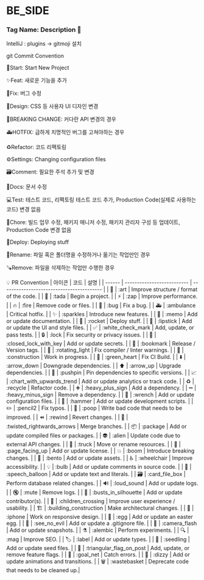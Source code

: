 # BE_SIDE

### Tag Name: Description 👋
IntelliJ : plugins -> gitmoji 설치

git Commit Convention

🎉Start: Start New Project

✨Feat: 새로운 기능을 추가

🐛Fix: 버그 수정

🎨Design: CSS 등 사용자 UI 디자인 변경

🚨BREAKING CHANGE: 커다란 API 변경의 경우

🚑HOTFIX: 급하게 치명적인 버그를 고쳐야하는 경우

♻️Refactor: 코드 리팩토링

⚙️Settings: Changing configuration files

🗃️Comment: 필요한 주석 추가 및 변경

📝Docs: 문서 수정

💻Test: 테스트 코드, 리펙토링 테스트 코드 추가, Production Code(실제로 사용하는 코드) 변경 없음

🔧Chore: 빌드 업무 수정, 패키지 매니저 수정, 패키지 관리자 구성 등 업데이트, Production Code 변경 없음

🚀Deploy: Deploying stuff

🔄️Rename: 파일 혹은 폴더명을 수정하거나 옮기는 작업만인 경우

🪚Remove: 파일을 삭제하는 작업만 수행한 경우

💡 PR Convention
| 아이콘 | 코드                       | 설명                                      |
| ------ | -------------------------- | ----------------------------------------- |
| 🎨    | :art                       | Improve structure / format of the code.    |
| 🎉    | :tada                      | Begin a project.                           |
| ⚡️    | :zap                       | Improve performance.                       |
| 🔥    | :fire                      | Remove code or files.                      |
| 🐛    | :bug                       | Fix a bug.                                 |
| 🚑️    | :ambulance                 | Critical hotfix.                           |
| ✨    | :sparkles                  | Introduce new features.                    |
| 📝    | :memo                      | Add or update documentation.               |
| 🚀    | :rocket                    | Deploy stuff.                              |
| 💄    | :lipstick                  | Add or update the UI and style files.      |
| ✅    | :white_check_mark          | Add, update, or pass tests.                |
| 🔒️    | :lock                      | Fix security or privacy issues.            |
| 🔐    | :closed_lock_with_key      | Add or update secrets.                     |
| 🔖    | :bookmark                  | Release / Version tags.                    |
| 🚨    | :rotating_light            | Fix compiler / linter warnings.            |
| 🚧    | :construction              | Work in progress.                          |
| 💚    | :green_heart               | Fix CI Build.                              |
| ⬇️    | :arrow_down                | Downgrade dependencies.                    |
| ⬆️    | :arrow_up                  | Upgrade dependencies.                      |
| 📌    | :pushpin                   | Pin dependencies to specific versions.     |
| 📈    | :chart_with_upwards_trend  | Add or update analytics or track code.     |
| ♻️    | :recycle                   | Refactor code.                             |
| ➕    | :heavy_plus_sign           | Add a dependency.                          |
| ➖    | :heavy_minus_sign          | Remove a dependency.                       |
| 🔧    | :wrench                    | Add or update configuration files.         |
| 🔨    | :hammer                    | Add or update development scripts.         |
| ✏️    | :pencil2                   | Fix typos.                                 |
| 💩    | :poop                      | Write bad code that needs to be improved.  |
| ⏪️    | :rewind                    | Revert changes.                            |
| 🔀    | :twisted_rightwards_arrows | Merge branches.                            |
| 📦️    | :package                   | Add or update compiled files or packages.  |
| 👽️    | :alien                     | Update code due to external API changes.   |
| 🚚    | :truck                     | Move or rename resources.                  |
| 📄    | :page_facing_up            | Add or update license.                     |
| 💥    | :boom                      | Introduce breaking changes.                |
| 🍱    | :bento                     | Add or update assets.                      |
| ♿️    | :wheelchair                | Improve accessibility.                     |
| 💡    | :bulb                      | Add or update comments in source code.     |
| 💬    | :speech_balloon            | Add or update text and literals.           |
| 🗃️    | :card_file_box             | Perform database related changes.          |
| 🔊    | :loud_sound                | Add or update logs.                        |
| 🔇    | :mute                      | Remove logs.                               |
| 👥    | :busts_in_silhouette       | Add or update contributor(s).              |
| 🚸    | :children_crossing         | Improve user experience / usability.       |
| 🏗️    | :building_construction     | Make architectural changes.                |
| 📱    | :iphone                    | Work on responsive design.                 |
| 🥚    | :egg                       | Add or update an easter egg.               |
| 🙈    | :see_no_evil               | Add or update a .gitignore file.           |
| 📸    | :camera_flash              | Add or update snapshots.                   |
| ⚗️    | :alembic                   | Perform experiments.                       |
| 🔍️    | :mag                       | Improve SEO.                               |
| 🏷️    | :label                     | Add or update types.                       |
| 🌱    | :seedling                  | Add or update seed files.                  |
| 🚩    | :triangular_flag_on_post   | Add, update, or remove feature flags.      |
| 🥅    | :goal_net                  | Catch errors.                              |
| 💫    | :dizzy                     | Add or update animations and transitions.  |
| 🗑️    | :wastebasket               | Deprecate code that needs to be cleaned up.|
